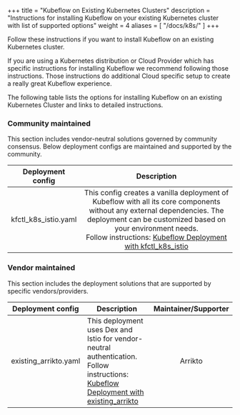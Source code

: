 +++
title = "Kubeflow on Existing Kubernetes Clusters"
description = "Instructions for installing Kubeflow on your existing Kubernetes cluster with list of supported options"
weight = 4
aliases = [
    "/docs/k8s/"
]
+++

Follow these instructions if you want to install Kubeflow on an existing Kubernetes cluster.

If you are using a Kubernetes distribution or Cloud Provider which has specific instructions for installing Kubeflow we recommend following those instructions. Those instructions do additional Cloud specific setup to create a really great Kubeflow experience.

The following table lists the options for installing Kubeflow on an existing Kubernetes Cluster and links to detailed instructions.

### Community maintained

This section includes vendor-neutral solutions governed by community consensus. Below deployment configs are maintained and supported by the community.


|  Deployment config|      Description      |
|----------|:-------------:|
| kfctl_k8s_istio.yaml |  This config creates a vanilla deployment of Kubeflow with all its core components without any external dependencies. The deployment can be customized based on your environment needs. <br />Follow instructions: [Kubeflow Deployment with kfctl_k8s_istio](/docs/k8s/deploy/kfctl-k8s-istio/)|


### Vendor maintained

This section includes the deployment solutions that are supported by specific vendors/providers.

| Deployment config     | Description                                                                                                                  | Maintainer/Supporter |
|-----------------------|------------------------------------------------------------------------------------------------------------------------------|:----------:|
| existing_arrikto.yaml | This deployment uses Dex and Istio for vendor-neutral authentication. <br />Follow instructions: [Kubeflow Deployment with existing_arrikto](/docs/k8s/deploy/kfctl-existing-arrikto/) |   Arrikto  |

